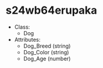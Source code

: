 # s24wb64erupaka
* Class:
  * Dog
* Attributes:
  * Dog_Breed (string)
  * Dog_Color (string)
  * Dog_Age (number)

